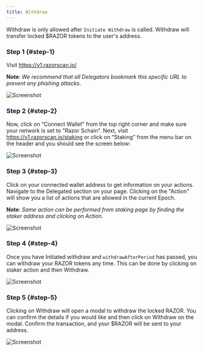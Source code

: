 ```yaml
---
title: Withdraw
---
```


Withdraw is only allowed after `Initiate Withdraw` is called. Withdraw will transfer locked $RAZOR tokens to the user's address.

### Step 1 {#step-1}

Visit <https://v1.razorscan.io/>

**Note**: _We recommend that all Delegators bookmark this specific URL to prevent any phishing attacks_.

![Screenshot](/img/withdraw/Withdraw_step1.png)

### Step 2 {#step-2}

Now, click on “Connect Wallet” from the top right corner and make sure your network is set to "Razor Schain". Next, visit https://v1.razorscan.io/staking or click on “Staking” from the menu bar on the header and you should see the screen below:

![Screenshot](/img/withdraw/Withdraw_step2.png)

### Step 3 {#step-3}

Click on your connected wallet address to get information on your actions. Navigate to the Delegated section on your page. Clicking on the "Action" will show you a list of actions that are allowed in the current Epoch.

**Note**: _Same action can be performed from staking page by finding the staker address and clicking on Action._

![Screenshot](/img/withdraw/Withdraw_step3.png)

### Step 4 {#step-4}

Once you have Initiated withdraw and `withdrawAfterPeriod` has passed, you can withdraw your RAZOR tokens any time. This can be done by clicking on staker action and then Withdraw.

![Screenshot](/img/withdraw/Withdraw_step4.png)

### Step 5 {#step-5}

Clicking on Withdraw will open a modal to withdraw the locked RAZOR. You can confirm the details if you would like and then click on Withdraw on the modal. Confirm the transaction, and your $RAZOR will be sent to your address.

![Screenshot](/img/withdraw/Withdraw_step5.png)
